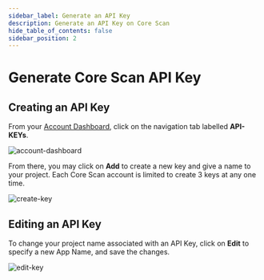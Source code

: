 ```yaml
---
sidebar_label: Generate an API Key
description: Generate an API Key on Core Scan
hide_table_of_contents: false
sidebar_position: 2
---
```


# Generate Core Scan API Key

## Creating an API Key

From your [Account Dashboard](https://scan.coredao.org/my/account), click on the navigation tab labelled **API-KEYs**.

![account-dashboard](../assets/image\(7\).png)

From there, you may click on **Add** to create a new key and give a name to your project. Each Core Scan account is limited to create 3 keys at any one time.

![create-key](../assets/image\(1\).png)

## Editing an API Key

To change your project name associated with an API Key, click on **Edit** to specify a new App Name, and save the changes.

![edit-key](../assets/image\(9\).png)